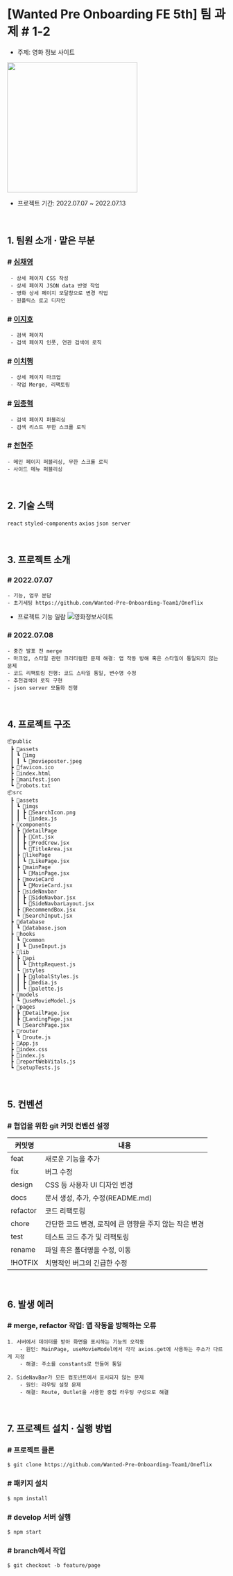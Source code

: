 # [Wanted Pre Onboarding FE 5th] 팀 과제 # 1-2

- 주제: 영화 정보 사이트  
<img src="https://user-images.githubusercontent.com/73277502/178656762-a651e524-d0a2-4d4a-96ff-0d463c2ccfa1.svg" width=300px;/>

- 프로젝트 기간: 2022.07.07 ~ 2022.07.13

<br />

## **1. 팀원 소개 · 맡은 부분**

### # <a href="https://github.com/chaengs">심채영</a>

```
 - 상세 페이지 CSS 작성
 - 상세 페이지 JSON data 반영 작업
 - 영화 상세 페이지 모달창으로 변경 작업
 - 원플릭스 로고 디자인
```

### # <a href="https://github.com/leejiho9898">이지호</a>

```
 - 검색 페이지
 - 검색 페이지 인풋, 연관 검색어 로직
```

### # <a href="https://github.com/godcl1623">이치행<a>

```
 - 상세 페이지 마크업
 - 작업 Merge, 리팩토링
```

### # <a href="https://github.com/devMarco14">임종혁</a>

```
 - 검색 페이지 퍼블리싱
 - 검색 리스트 무한 스크롤 로직
```

### # <a href="https://github.com/HyeonJu-C">천현주</a>

```
- 메인 페이지 퍼블리싱, 무한 스크롤 로직
- 사이드 메뉴 퍼블리싱
```

<br />

## **2. 기술 스택**

`react` `styled-components` `axios` `json server`

<br />

## **3. 프로젝트 소개**

### # 2022.07.07

    - 기능, 업무 분담
    - 초기세팅 https://github.com/Wanted-Pre-Onboarding-Team1/Oneflix

- 프로젝트 기능 일람
  ![영화정보사이트](https://user-images.githubusercontent.com/99126860/177974656-33c24277-8c5b-410f-b6f8-e97836b0450d.jpg)

### # 2022.07.08

    - 중간 발표 전 merge
    - 마크업, 스타일 관련 크리티컬한 문제 해결: 앱 작동 방해 혹은 스타일이 통일되지 않는 문제
    - 코드 리팩토링 진행: 코드 스타일 통일, 변수명 수정
    - 추천검색어 로직 구현
    - json server 모듈화 진행

<br />

## **4. 프로젝트 구조**

```
📦public
 ┣ 📂assets
 ┃ ┗ 📂img
 ┃ ┃ ┗ 📜movieposter.jpeg
 ┣ 📜favicon.ico
 ┣ 📜index.html
 ┣ 📜manifest.json
 ┗ 📜robots.txt
📦src
 ┣ 📂assets
 ┃ ┗ 📂imgs
 ┃ ┃ ┣ 📜SearchIcon.png
 ┃ ┃ ┗ 📜index.js
 ┣ 📂components
 ┃ ┣ 📂detailPage
 ┃ ┃ ┣ 📜Cnt.jsx
 ┃ ┃ ┣ 📜ProdCrew.jsx
 ┃ ┃ ┗ 📜TitleArea.jsx
 ┃ ┣ 📂likePage
 ┃ ┃ ┗ 📜LikePage.jsx
 ┃ ┣ 📂mainPage
 ┃ ┃ ┗ 📜MainPage.jsx
 ┃ ┣ 📂movieCard
 ┃ ┃ ┗ 📜MovieCard.jsx
 ┃ ┣ 📂sideNavbar
 ┃ ┃ ┣ 📜SideNavbar.jsx
 ┃ ┃ ┗ 📜SideNavbarLayout.jsx
 ┃ ┣ 📜RecommendBox.jsx
 ┃ ┗ 📜SearchInput.jsx
 ┣ 📂database
 ┃ ┗ 📜database.json
 ┣ 📂hooks
 ┃ ┗ 📂common
 ┃ ┃ ┗ 📜useInput.js
 ┣ 📂lib
 ┃ ┣ 📂api
 ┃ ┃ ┗ 📜httpRequest.js
 ┃ ┗ 📂styles
 ┃ ┃ ┣ 📜globalStyles.js
 ┃ ┃ ┣ 📜media.js
 ┃ ┃ ┗ 📜palette.js
 ┣ 📂models
 ┃ ┗ 📜useMovieModel.js
 ┣ 📂pages
 ┃ ┣ 📜DetailPage.jsx
 ┃ ┣ 📜LandingPage.jsx
 ┃ ┗ 📜SearchPage.jsx
 ┣ 📂router
 ┃ ┗ 📜route.js
 ┣ 📜App.js
 ┣ 📜index.css
 ┣ 📜index.js
 ┣ 📜reportWebVitals.js
 ┗ 📜setupTests.js
```

<br />

## **5. 컨벤션**

### # 협업을 위한 git 커밋 컨벤션 설정

| 커밋명   | 내용                                                   |
| -------- | ------------------------------------------------------ |
| feat     | 새로운 기능을 추가                                     |
| fix      | 버그 수정                                              |
| design   | CSS 등 사용자 UI 디자인 변경                           |
| docs     | 문서 생성, 추가, 수정(README.md)                       |
| refactor | 코드 리팩토링                                          |
| chore    | 간단한 코드 변경, 로직에 큰 영향을 주지 않는 작은 변경 |
| test     | 테스트 코드 추가 및 리팩토링                           |
| rename   | 파일 혹은 폴더명을 수정, 이동                          |
| !HOTFIX  | 치명적인 버그의 긴급한 수정                            |

<br />

## **6. 발생 에러**

### # merge, refactor 작업: 앱 작동을 방해하는 오류

```
1. 서버에서 데이터를 받아 화면을 표시하는 기능의 오작동
    - 원인: MainPage, useMovieModel에서 각각 axios.get에 사용하는 주소가 다르게 지정
    - 해결: 주소를 constants로 만들어 통일

2. SideNavBar가 모든 컴포넌트에서 표시되지 않는 문제
    - 원인: 라우팅 설정 문제
    - 해결: Route, Outlet을 사용한 중첩 라우팅 구성으로 해결
```

<br />

## **7. 프로젝트 설치 · 실행 방법**

### # 프로젝트 클론

```
$ git clone https://github.com/Wanted-Pre-Onboarding-Team1/Oneflix
```

### # 패키지 설치

```
$ npm install
```

### # develop 서버 실행

```
$ npm start
```

### # branch에서 작업

```
$ git checkout -b feature/page
```
